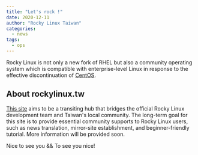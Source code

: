 ```yaml
---
title: "Let's rock !"
date: 2020-12-11
author: "Rocky Linux Taiwan"
categories:
  - news 
tags:
  - ops
---
```


Rocky Linux is not only a new fork of RHEL but also a community operating system
which is compatible with enterprise-level Linux in response to the effective discontinuation of [CentOS](https://www.centos.org/).

<!-- more -->

## About rockylinux.tw

[This site](https://rockylinux.tw) aims to be a transiting hub that bridges the official Rocky Linux development team
and Taiwan's local community. The long-term goal for this site is to provide essential community supports to Rocky Linux
users, such as news translation, mirror-site establishment, and beginner-friendly tutorial. More information will be
provided soon.

Nice to see you && To see you nice!
